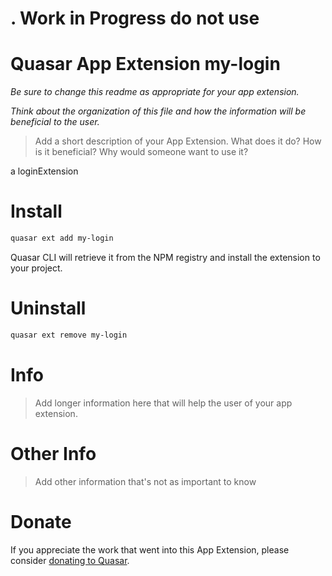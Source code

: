 

# . Work in Progress do not use



Quasar App Extension my-login
===

_Be sure to change this readme as appropriate for your app extension._

_Think about the organization of this file and how the information will be beneficial to the user._

> Add a short description of your App Extension. What does it do? How is it beneficial? Why would someone want to use it?

a loginExtension

# Install
```bash
quasar ext add my-login
```
Quasar CLI will retrieve it from the NPM registry and install the extension to your project.


# Uninstall
```bash
quasar ext remove my-login
```

# Info
> Add longer information here that will help the user of your app extension.

# Other Info
> Add other information that's not as important to know

# Donate
If you appreciate the work that went into this App Extension, please consider [donating to Quasar](https://donate.quasar.dev).
